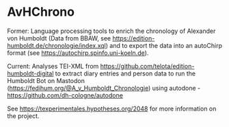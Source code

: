 # AvHChrono
Former: Language processing tools to enrich the chronology of Alexander von Humboldt (Data from BBAW, see https://edition-humboldt.de/chronologie/index.xql) and to export the data into an autoChirp format (see https://autochirp.spinfo.uni-koeln.de). 

Current: Analyses TEI-XML from https://github.com/telota/edition-humboldt-digital to extract diary entries and person data to run the Humboldt Bot on Mastodon (https://fedihum.org/@A_v_Humboldt_Chronologie) using autodone - https://github.com/dh-cologne/autodone

See https://texperimentales.hypotheses.org/2048 for more information on the project.


